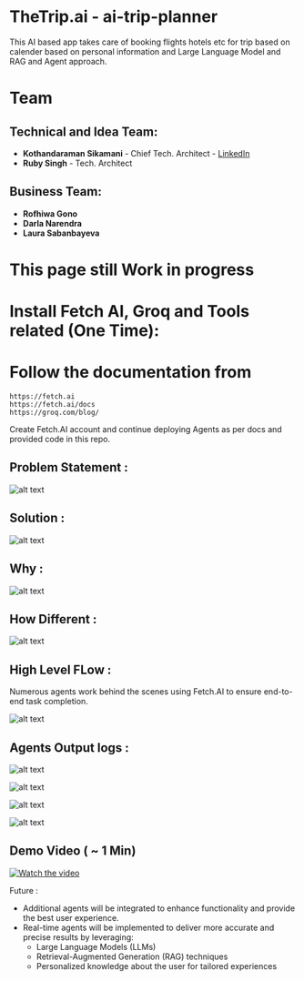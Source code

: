 # TheTrip.ai - ai-trip-planner 
This AI based app takes care of booking flights hotels etc for trip based on calender  based on personal information and Large Language Model and RAG and Agent approach. 

# Team

## Technical and Idea Team:

- **Kothandaraman Sikamani** - Chief Tech. Architect - [LinkedIn](https://www.linkedin.com/in/kothandaramans/)
- **Ruby Singh** - Tech. Architect 

## Business Team:

- **Rofhiwa Gono** 
- **Darla Narendra** 
- **Laura Sabanbayeva** 

# This page still Work in progress 

# Install Fetch AI, Groq and Tools related (One Time):

# Follow the documentation from 

```
https://fetch.ai
https://fetch.ai/docs
https://groq.com/blog/

```

Create Fetch.AI account and continue deploying Agents as per docs and provided code in this repo.


## Problem Statement :

![alt text](images/Problem_Statement.png)

## Solution :

![alt text](images/Solution.png)

## Why :

![alt text](images/why.png)

## How Different :

![alt text](images/how_diff.png)

## High Level FLow :

Numerous agents work behind the scenes using Fetch.AI to ensure end-to-end task completion.

![alt text](images/Architecture.png)

## Agents Output logs : 

![alt text](images/CoordinatorAgent.png)


![alt text](images/FlightBookingAgent.png)


![alt text](images/HotelBookingAgent.png)


![alt text](images/EmailAgent.png)


## Demo Video ( ~ 1 Min)

[![Watch the video](images/Architecture.png)](images/1_min_demo.mp4)

Future : 
- Additional agents will be integrated to enhance functionality and provide the best user experience.
- Real-time agents will be implemented to deliver more accurate and precise results by leveraging:
  - Large Language Models (LLMs)
  - Retrieval-Augmented Generation (RAG) techniques
  - Personalized knowledge about the user for tailored experiences
